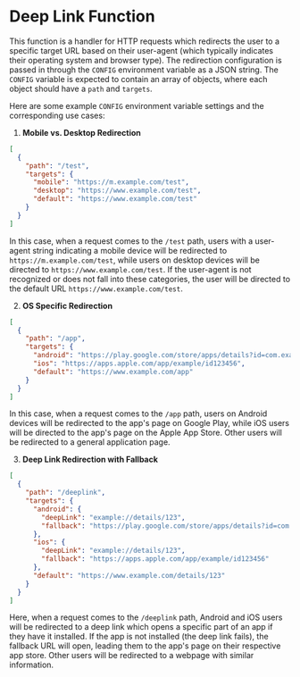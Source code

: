 # Deep Link Function

This function is a handler for HTTP requests which redirects the user to a specific target URL based on their user-agent (which typically indicates their operating system and browser type). The redirection configuration is passed in through the `CONFIG` environment variable as a JSON string. The `CONFIG` variable is expected to contain an array of objects, where each object should have a `path` and `targets`.

Here are some example `CONFIG` environment variable settings and the corresponding use cases:

1. **Mobile vs. Desktop Redirection**

```json
[
  {
    "path": "/test",
    "targets": {
      "mobile": "https://m.example.com/test",
      "desktop": "https://www.example.com/test",
      "default": "https://www.example.com/test"
    }
  }
]
```

In this case, when a request comes to the `/test` path, users with a user-agent string indicating a mobile device will be redirected to `https://m.example.com/test`, while users on desktop devices will be directed to `https://www.example.com/test`. If the user-agent is not recognized or does not fall into these categories, the user will be directed to the default URL `https://www.example.com/test`.

2. **OS Specific Redirection**

```json
[
  {
    "path": "/app",
    "targets": {
      "android": "https://play.google.com/store/apps/details?id=com.example",
      "ios": "https://apps.apple.com/app/example/id123456",
      "default": "https://www.example.com/app"
    }
  }
]
```

In this case, when a request comes to the `/app` path, users on Android devices will be redirected to the app's page on Google Play, while iOS users will be directed to the app's page on the Apple App Store. Other users will be redirected to a general application page.

3. **Deep Link Redirection with Fallback**

```json
[
  {
    "path": "/deeplink",
    "targets": {
      "android": {
        "deepLink": "example://details/123",
        "fallback": "https://play.google.com/store/apps/details?id=com.example"
      },
      "ios": {
        "deepLink": "example://details/123",
        "fallback": "https://apps.apple.com/app/example/id123456"
      },
      "default": "https://www.example.com/details/123"
    }
  }
]
```

Here, when a request comes to the `/deeplink` path, Android and iOS users will be redirected to a deep link which opens a specific part of an app if they have it installed. If the app is not installed (the deep link fails), the fallback URL will open, leading them to the app's page on their respective app store. Other users will be redirected to a webpage with similar information.
